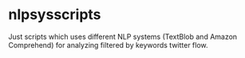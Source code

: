 # nlpsysscripts
Just scripts which uses different NLP systems (TextBlob and Amazon Comprehend) for analyzing filtered by keywords twitter flow.
